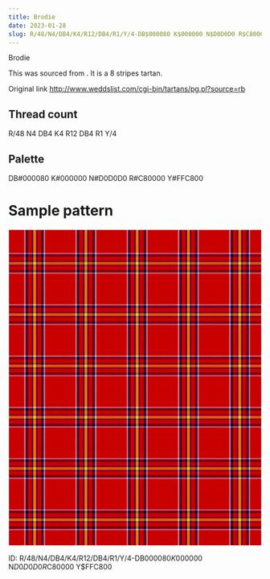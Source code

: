 ```yaml
---
title: Brodie
date: 2023-01-28
slug: R/48/N4/DB4/K4/R12/DB4/R1/Y/4-DB$000080 K$000000 N$D0D0D0 R$C80000 Y$FFC800
---
```

Brodie

This was sourced from <no value>.  It is a 8 stripes tartan.

Original link http://www.weddslist.com/cgi-bin/tartans/pg.pl?source=rb

## Thread count
R/48 N4 DB4 K4 R12 DB4 R1 Y/4

## Palette
DB#000080 K#000000 N#D0D0D0 R#C80000 Y#FFC800

# Sample pattern

![Tartan detail](tartan.png "R/48 N4 DB4 K4 R12 DB4 R1 Y/4 tartan")

ID: R/48/N4/DB4/K4/R12/DB4/R1/Y/4-DB$000080 K$000000 N$D0D0D0 R$C80000 Y$FFC800
